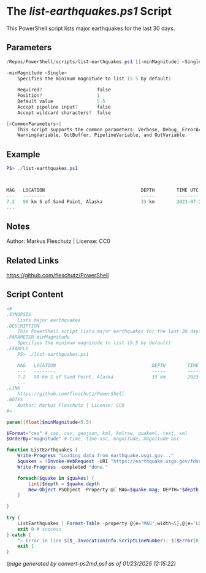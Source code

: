 The *list-earthquakes.ps1* Script
===========================

This PowerShell script lists major earthquakes for the last 30 days.

Parameters
----------
```powershell
/Repos/PowerShell/scripts/list-earthquakes.ps1 [[-minMagnitude] <Single>] [<CommonParameters>]

-minMagnitude <Single>
    Specifies the minimum magnitude to list (5.5 by default)
    
    Required?                    false
    Position?                    1
    Default value                5.5
    Accept pipeline input?       false
    Accept wildcard characters?  false

[<CommonParameters>]
    This script supports the common parameters: Verbose, Debug, ErrorAction, ErrorVariable, WarningAction, 
    WarningVariable, OutBuffer, PipelineVariable, and OutVariable.
```

Example
-------
```powershell
PS> ./list-earthquakes.ps1



MAG   LOCATION                                   DEPTH        TIME UTC
---   --------                                   -----        --------
7.2   98 km S of Sand Point, Alaska              33 km        2023-07-16T06:48:22.606Z
...

```

Notes
-----
Author: Markus Fleschutz | License: CC0

Related Links
-------------
https://github.com/fleschutz/PowerShell

Script Content
--------------
```powershell
<#
.SYNOPSIS
	Lists major earthquakes
.DESCRIPTION
	This PowerShell script lists major earthquakes for the last 30 days.
.PARAMETER minMagnitude
	Specifies the minimum magnitude to list (5.5 by default)
.EXAMPLE
	PS> ./list-earthquakes.ps1

	MAG   LOCATION                                   DEPTH        TIME UTC
	---   --------                                   -----        --------
	7.2   98 km S of Sand Point, Alaska              33 km        2023-07-16T06:48:22.606Z
	...
.LINK
	https://github.com/fleschutz/PowerShell
.NOTES
	Author: Markus Fleschutz | License: CC0
#>

param([float]$minMagnitude=5.5)

$Format="csv" # cap, csv, geojson, kml, kmlraw, quakeml, text, xml
$OrderBy="magnitude" # time, time-asc, magnitude, magnitude-asc

function ListEarthquakes { 
	Write-Progress "Loading data from earthquake.usgs.gov..."
	$quakes = (Invoke-WebRequest -URI "https://earthquake.usgs.gov/fdsnws/event/1/query?format=$Format&minmagnitude=$minMagnitude&orderby=$OrderBy" -userAgent "curl" -useBasicParsing).Content | ConvertFrom-CSV
	Write-Progress -completed "done."

	foreach($quake in $quakes) {
		[int]$depth = $quake.depth
		New-Object PSObject -Property @{ MAG=$quake.mag; DEPTH="$depth km"; LOCATION=$quake.place; 'TIME UTC'=$quake.time }
	}

}
 
try {
	ListEarthquakes | Format-Table -property @{e='MAG';width=5},@{e='LOCATION';width=50},@{e='DEPTH';width=8},'TIME UTC' 
	exit 0 # success
} catch {
	"⚠️ Error in line $($_.InvocationInfo.ScriptLineNumber): $($Error[0])"
	exit 1
}
```

*(page generated by convert-ps2md.ps1 as of 01/23/2025 12:15:22)*
